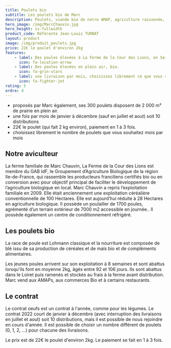 ```yaml
---
title: Poulets bio
subtitle: Les poulets bio de Marc
description: Poulets, viande bio de notre AMAP, agriculture raisonnée, biologique, circuit court.
hero_image: /img/MarcChauvin.jpg
hero_height: is-fullwidth
product_code: Référente Jean-Louis TURBAT
layout: product
image: /img/produit_poulets.jpg
price: 22€ le poulet d'environ 2kg
features:
    - label: Des poules élevées à La Ferme de la Cour des Lions, en Seine-et-Marne
      icon: fa-location-arrow
    - label: Des poules élevées en plein air, bio.
      icon: fa-grin-stars
    - label: une livraison par mois, choisissez librement ce que vous souhaitez à chaque livraison.
      icon: fa-fighter-jet
rating: 5
ordre: 4
---
```


- proposés par Marc également, ses 300 poulets disposent de 2 000 m² de prairie en plein air.
- une fois par mois de janvier à décembre (sauf en juillet et aout) soit 10 distributions
- 22€ le poulet (qui fait 2 kg environ), paiement en 1 à 3 fois.
- choisissez librement le nombre de poulets que vous souhaitez mois par mois

## Notre aviculteur

La ferme familiale de Marc Chauvin, La Ferme de la Cour des Lions est membre du GAB IdF, le Groupement d’Agriculture Biologique de la région Ile-de-France, qui rassemble les producteurs franciliens certifiés bio ou en conversion avec pour objectif principal de faciliter le développement de l’agriculture biologique en local. Marc Chauvin a repris l’exploitation familiale en 2009. Elle était anciennement une exploitation céréalière conventionnelle de 100 Hectares. Elle est aujourd’hui réduite à 28 Hectares en agriculture biologique. Il possède un poulailler de 1700 poules, agrémenté d’un terrain extérieur de 7000 m2 accessible en journée.. Il possède également un centre de conditionnement réfrigéré. 

## Les poulets bio

La race de poule est Lohmann classique et la nourriture est composée de blé issu de sa production de céréales et de maïs bio et de compléments alimentaires. 

Les jeunes poules arrivent sur son exploitation à 8 semaines et sont abattus lorsqu'ils font en moyenne 2kg, âgés entre 92 et 106 jours. Ils sont abattus dans le Loiret puis ramenés et stockés au frais à la ferme avant distribution. Marc vend aux AMAPs, aux commerces Bio et à certains restaurants.

## Le contrat

Le contrat oeufs est un contrat à l'année, comme pour les légumes.
Le contrat 2022 court de janvier à décembre (avec interruption des livraisons en juillet et aout) soit 10 distributions, mais il est possible de nous rejoindre en cours d'année.
Il est possible de choisir un nombre différent de poulets (0, 1, 2, ...) pour chacune des livraisons.

Le prix est de 22€ le poulet d'environ 2kg. Le paiement se fait en 1 à 3 fois.
